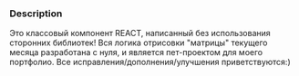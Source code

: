 ### Description

Это классовый компонент REACT, написанный без использования сторонних библиотек!
Вся логика отрисовки "матрицы" текущего месяца разработана с нуля, и является 
пет-проектом для моего портфолио.
Все исправления/дополнения/улучшения приветствуются:)
